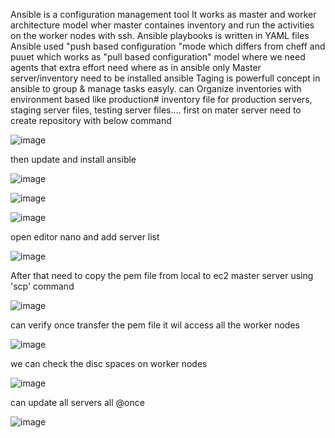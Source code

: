 Ansible is a configuration management tool
It works as master and worker architecture model wher master containes inventory and run the activities on the worker nodes with ssh.
Ansible playbooks is written in YAML files
Ansible used "push based configuration "mode which differs from cheff and puuet which works as "pull based configuration" model where we need agents that extra effort need where as in ansible only Master server/inventory need to be installed ansible
Taging is powerfull concept in ansible to group & manage tasks easyly.
 can Organize inventories with environment based like production# inventory file for production servers, staging server files, testing server files....
 first on mater server need to create repository with below command
 
 ![image](https://github.com/imtiaz04/Ansible/assets/85178565/df1a249c-dec4-4204-9f24-d65335c2d922)

 
then update and install ansible

![image](https://github.com/imtiaz04/Ansible/assets/85178565/e5c361a2-d8a9-4543-adce-08683ad52cfe)

![image](https://github.com/imtiaz04/Ansible/assets/85178565/2543c074-7f41-41e6-b3d9-feb58cbb00a6)

![image](https://github.com/imtiaz04/Ansible/assets/85178565/a69c596c-026a-415b-baee-82d2ffc24a5b)

open editor nano and add server list 

![image](https://github.com/imtiaz04/Ansible/assets/85178565/361f76eb-2c1d-4614-952c-6aea40ff073b)

After that need to copy the pem file from local to ec2 master server using 'scp' command

![image](https://github.com/imtiaz04/Ansible/assets/85178565/5575c890-8500-4e49-9209-96e5b6769da2)

can verify once transfer the pem file it wil access all the worker nodes

![image](https://github.com/imtiaz04/Ansible/assets/85178565/7839ded8-99ca-46ca-9fe7-f5543ad9a86b)

we can check the disc spaces on worker nodes

![image](https://github.com/imtiaz04/Ansible/assets/85178565/5deefaee-946a-4059-b719-3a6670155169)

can update all servers all @once

![image](https://github.com/imtiaz04/Ansible/assets/85178565/4101a2e1-4e93-483f-8c68-417948574a81)











